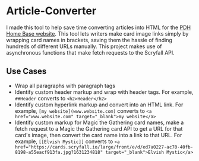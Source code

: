 # Article-Converter

I made this tool to help save time converting articles into HTML for the [PDH Home Base website](https://www.pdhhomebase.com/articles). This tool lets writers make card image links simply by wrapping card names in brackets, saving them the hassle of finding hundreds of different URLs manually. This project makes use of asynchronous functions that make fetch requests to the Scryfall API.

## Use Cases
* Wrap all paragraphs with paragraph tags
* Identify custom header markup and wrap with header tags. For example, ```##Header``` converts to ```<h2>Header</h2>```
* Identify custom hyperlink markup and convert into an HTML link. For example, ```[my website](www.website.com)``` converts to ```<a href="www.website.com" target="_blank">my website</a>```
* Identify custom markup for Magic the Gathering card names, make a fetch request to a Magic the Gathering card API to get a URL for that card's image, then convert the card name into a link to that URL. For example, ```[[Elvish Mystic]]``` converts to ```<a href="https://cards.scryfall.io/large/front/e/d/ed7a0227-ac70-40fb-8198-a55eacf913fa.jpg?1631234818" target="_blank">Elvish Mystic</a>```
